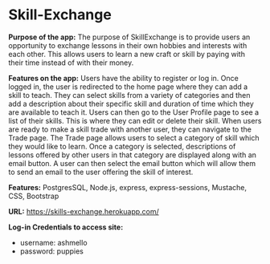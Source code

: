 # Skill-Exchange

**Purpose of the app:** The purpose of SkillExchange is to provide users an opportunity to exchange lessons in their own hobbies and interests with each other. 
This allows users to learn a new craft or skill by paying with their time instead of with their money.

**Features on the app:** Users have the ability to register or log in.
Once logged in, the user is redirected to the home page where they can add a skill to teach. 
They can select skills from a variety of categories and then add a description about their specific skill and duration of time 
which they are available to teach it. Users can then go to the User Profile page to see a list of their skills. 
This is where they can edit or delete their skill. When users are ready to make a skill trade with another user, 
they can navigate to the Trade page. The Trade page allows users to select a category of skill which they would like to learn. 
Once a category is selected, descriptions of lessons offered by other users in that category are displayed along with an email 
button. A user can then select the email button which will allow them to send an email to the user offering the skill of interest.

**Features:** PostgresSQL, Node.js, express, express-sessions, Mustache, CSS, Bootstrap

**URL:** https://skills-exchange.herokuapp.com/

**Log-in Credentials to access site:** 
* username: ashmello
* password: puppies
